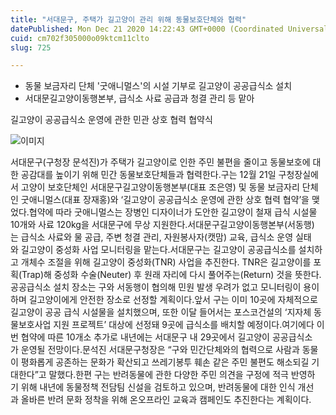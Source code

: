 ```yaml
---
title: "서대문구, 주택가 길고양이 관리 위해 동물보호단체와 협력"
datePublished: Mon Dec 21 2020 14:22:43 GMT+0000 (Coordinated Universal Time)
cuid: cm702f305000o09ktcm11clto
slug: 725

---
```



- 동물 보금자리 단체 '굿애니멀스'의 시설 기부로 길고양이 공공급식소 설치
- 서대문길고양이동행본부, 급식소 사료 공급과 청결 관리 등 맡아

길고양이 공공급식소 운영에 관한 민관 상호 협력 협약식

![이미지](https://cdn.hashnode.com/res/hashnode/image/upload/v1739253147130/f1bef12b-86e1-4b21-ad34-089a408b9537.jpeg)

서대문구(구청장 문석진)가 주택가 길고양이로 인한 주민 불편을 줄이고 동물보호에 대한 공감대를 높이기 위해 민간 동물보호단체들과 협력한다.구는 12월 21일 구청장실에서 고양이 보호단체인 서대문구길고양이동행본부(대표 조은영) 및 동물 보금자리 단체인 굿애니멀스(대표 장재홍)와 ‘길고양이 공공급식소 운영에 관한 상호 협력 협약’을 맺었다.협약에 따라 굿애니멀스는 장병인 디자이너가 도안한 길고양이 철재 급식 시설물 10개와 사료 120kg을 서대문구에 무상 지원한다.서대문구길고양이동행본부(서동행)는 급식소 사료와 물 공급, 주변 청결 관리, 자원봉사자(캣맘) 교육, 급식소 운영 실태와 길고양이 중성화 사업 모니터링을 맡는다.서대문구는 길고양이 공공급식소를 설치하고 개체수 조절을 위해 길고양이 중성화(TNR) 사업을 추진한다. TNR은 길고양이를 포획(Trap)해 중성화 수술(Neuter) 후 원래 자리에 다시 풀어주는(Return) 것을 뜻한다.공공급식소 설치 장소는 구와 서동행이 협의해 민원 발생 우려가 없고 모니터링이 용이하며 길고양이에게 안전한 장소로 선정할 계획이다.앞서 구는 이미 10곳에 자체적으로 길고양이 공공 급식 시설물을 설치했으며, 또한 이달 들어서는 포스코건설의 ‘지자체 동물보호사업 지원 프로젝트’ 대상에 선정돼 9곳에 급식소를 배치할 예정이다.여기에다 이번 협약에 따른 10개소 추가로 내년에는 서대문구 내 29곳에서 길고양이 공공급식소가 운영될 전망이다.문석진 서대문구청장은 “구와 민간단체와의 협력으로 사람과 동물이 평화롭게 공존하는 문화가 확산되고 쓰레기봉투 훼손 같은 주민 불편도 해소되길 기대한다”고 말했다.한편 구는 반려동물에 관한 다양한 주민 의견을 구정에 적극 반영하기 위해 내년에 동물정책 전담팀 신설을 검토하고 있으며, 반려동물에 대한 인식 개선과 올바른 반려 문화 정착을 위해 온오프라인 교육과 캠페인도 추진한다는 계획이다.